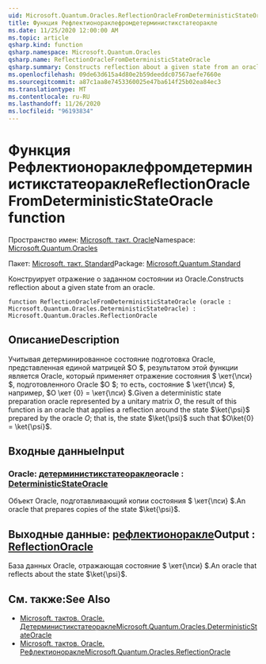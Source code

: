 ```yaml
---
uid: Microsoft.Quantum.Oracles.ReflectionOracleFromDeterministicStateOracle
title: Функция Рефлектионораклефромдетерминистикстатеоракле
ms.date: 11/25/2020 12:00:00 AM
ms.topic: article
qsharp.kind: function
qsharp.namespace: Microsoft.Quantum.Oracles
qsharp.name: ReflectionOracleFromDeterministicStateOracle
qsharp.summary: Constructs reflection about a given state from an oracle.
ms.openlocfilehash: 09de63d615a4d80e2b59deeddc07567aefe7660e
ms.sourcegitcommit: a87c1aa8e7453360025e47ba614f25b02ea84ec3
ms.translationtype: MT
ms.contentlocale: ru-RU
ms.lasthandoff: 11/26/2020
ms.locfileid: "96193834"
---
```

# <a name="reflectionoraclefromdeterministicstateoracle-function"></a><span data-ttu-id="591f0-102">Функция Рефлектионораклефромдетерминистикстатеоракле</span><span class="sxs-lookup"><span data-stu-id="591f0-102">ReflectionOracleFromDeterministicStateOracle function</span></span>

<span data-ttu-id="591f0-103">Пространство имен: [Microsoft. такт. Oracle](xref:Microsoft.Quantum.Oracles)</span><span class="sxs-lookup"><span data-stu-id="591f0-103">Namespace: [Microsoft.Quantum.Oracles](xref:Microsoft.Quantum.Oracles)</span></span>

<span data-ttu-id="591f0-104">Пакет: [Microsoft. такт. Standard](https://nuget.org/packages/Microsoft.Quantum.Standard)</span><span class="sxs-lookup"><span data-stu-id="591f0-104">Package: [Microsoft.Quantum.Standard](https://nuget.org/packages/Microsoft.Quantum.Standard)</span></span>


<span data-ttu-id="591f0-105">Конструирует отражение о заданном состоянии из Oracle.</span><span class="sxs-lookup"><span data-stu-id="591f0-105">Constructs reflection about a given state from an oracle.</span></span>

```qsharp
function ReflectionOracleFromDeterministicStateOracle (oracle : Microsoft.Quantum.Oracles.DeterministicStateOracle) : Microsoft.Quantum.Oracles.ReflectionOracle
```


## <a name="description"></a><span data-ttu-id="591f0-106">Описание</span><span class="sxs-lookup"><span data-stu-id="591f0-106">Description</span></span>

<span data-ttu-id="591f0-107">Учитывая детерминированное состояние подготовка Oracle, представленная единой матрицей $O $, результатом этой функции является Oracle, который применяет отражение состояния $ \кет{\пси} $, подготовленного Oracle $O $; то есть, состояние $ \кет{\пси} $, например, $O \кет {0} = \кет{\пси} $.</span><span class="sxs-lookup"><span data-stu-id="591f0-107">Given a deterministic state preparation oracle represented by a unitary matrix $O$, the result of this function is an oracle that applies a reflection around the state $\ket{\psi}$ prepared by the oracle $O$; that is, the state $\ket{\psi}$ such that $O\ket{0} = \ket{\psi}$.</span></span>

## <a name="input"></a><span data-ttu-id="591f0-108">Входные данные</span><span class="sxs-lookup"><span data-stu-id="591f0-108">Input</span></span>

### <a name="oracle--deterministicstateoracle"></a><span data-ttu-id="591f0-109">Oracle: [детерминистикстатеоракле](xref:Microsoft.Quantum.Oracles.DeterministicStateOracle)</span><span class="sxs-lookup"><span data-stu-id="591f0-109">oracle : [DeterministicStateOracle](xref:Microsoft.Quantum.Oracles.DeterministicStateOracle)</span></span>

<span data-ttu-id="591f0-110">Объект Oracle, подготавливающий копии состояния $ \кет{\пси} $.</span><span class="sxs-lookup"><span data-stu-id="591f0-110">An oracle that prepares copies of the state $\ket{\psi}$.</span></span>



## <a name="output--reflectionoracle"></a><span data-ttu-id="591f0-111">Выходные данные: [рефлектионоракле](xref:Microsoft.Quantum.Oracles.ReflectionOracle)</span><span class="sxs-lookup"><span data-stu-id="591f0-111">Output : [ReflectionOracle](xref:Microsoft.Quantum.Oracles.ReflectionOracle)</span></span>

<span data-ttu-id="591f0-112">База данных Oracle, отражающая состояние $ \кет{\пси} $.</span><span class="sxs-lookup"><span data-stu-id="591f0-112">An oracle that reflects about the state $\ket{\psi}$.</span></span>

## <a name="see-also"></a><span data-ttu-id="591f0-113">См. также:</span><span class="sxs-lookup"><span data-stu-id="591f0-113">See Also</span></span>

- [<span data-ttu-id="591f0-114">Microsoft. тактов. Oracle. Детерминистикстатеоракле</span><span class="sxs-lookup"><span data-stu-id="591f0-114">Microsoft.Quantum.Oracles.DeterministicStateOracle</span></span>](xref:Microsoft.Quantum.Oracles.DeterministicStateOracle)
- [<span data-ttu-id="591f0-115">Microsoft. тактов. Oracle. Рефлектионоракле</span><span class="sxs-lookup"><span data-stu-id="591f0-115">Microsoft.Quantum.Oracles.ReflectionOracle</span></span>](xref:Microsoft.Quantum.Oracles.ReflectionOracle)